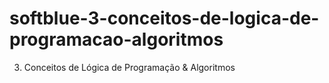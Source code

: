 # softblue-3-conceitos-de-logica-de-programacao-algoritmos
3) Conceitos de Lógica de Programação &amp; Algoritmos
